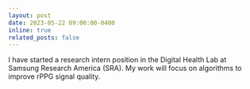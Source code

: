 ```yaml
---
layout: post
date: 2023-05-22 09:00:00-0400
inline: true
related_posts: false
---
```


I have started a research intern position in the Digital Health Lab at Samsung Research America (SRA). My work will focus on algorithms to improve rPPG signal quality.
